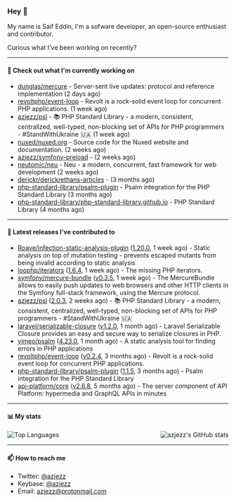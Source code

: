 ### Hey 👋

My name is Saif Eddin, I'm a sofware developer, an open-source enthusiast and contributor.

Curious what I've been working on recently?

---

#### 👷 Check out what I'm currently working on

- [dunglas/mercure](https://github.com/dunglas/mercure) - Server-sent live updates: protocol and reference implementation (2 days ago)
- [revoltphp/event-loop](https://github.com/revoltphp/event-loop) - Revolt is a rock-solid event loop for concurrent PHP applications. (1 week ago)
- [azjezz/psl](https://github.com/azjezz/psl) - 📚 PHP Standard Library - a modern, consistent, centralized, well-typed, non-blocking set of APIs for PHP programmers - #StandWithUkraine 🇺🇦 (1 week ago)
- [nuxed/nuxed.org](https://github.com/nuxed/nuxed.org) - Source code for the Nuxed website and documentation. (2 weeks ago)
- [azjezz/symfony-preload](https://github.com/azjezz/symfony-preload) -  (2 weeks ago)
- [neutomic/neu](https://github.com/neutomic/neu) - Neu - a modern, concurrent, fast framework for web development (2 weeks ago)
- [derickr/derickrethans-articles](https://github.com/derickr/derickrethans-articles) -  (3 months ago)
- [php-standard-library/psalm-plugin](https://github.com/php-standard-library/psalm-plugin) - Psalm integration for the PHP Standard Library (3 months ago)
- [php-standard-library/php-standard-library.github.io](https://github.com/php-standard-library/php-standard-library.github.io) - PHP Standard Library (4 months ago)

---

#### 🔭 Latest releases I've contributed to

- [Roave/infection-static-analysis-plugin](https://github.com/Roave/infection-static-analysis-plugin) ([1.20.0](https://github.com/Roave/infection-static-analysis-plugin/releases/tag/1.20.0), 1 week ago) - Static analysis on top of mutation testing - prevents escaped mutants from being invalid according to static analysis
- [loophp/iterators](https://github.com/loophp/iterators) ([1.6.4](https://github.com/loophp/iterators/releases/tag/1.6.4), 1 week ago) - The missing PHP iterators.
- [symfony/mercure-bundle](https://github.com/symfony/mercure-bundle) ([v0.3.5](https://github.com/symfony/mercure-bundle/releases/tag/v0.3.5), 1 week ago) - The MercureBundle allows to easily push updates to web browsers and other HTTP clients in the Symfony full-stack framework, using the Mercure protocol.
- [azjezz/psl](https://github.com/azjezz/psl) ([2.0.3](https://github.com/azjezz/psl/releases/tag/2.0.3), 2 weeks ago) - 📚 PHP Standard Library - a modern, consistent, centralized, well-typed, non-blocking set of APIs for PHP programmers - #StandWithUkraine 🇺🇦
- [laravel/serializable-closure](https://github.com/laravel/serializable-closure) ([v1.2.0](https://github.com/laravel/serializable-closure/releases/tag/v1.2.0), 1 month ago) - Laravel Serializable Closure provides an easy and secure way to serialize closures in PHP.
- [vimeo/psalm](https://github.com/vimeo/psalm) ([4.23.0](https://github.com/vimeo/psalm/releases/tag/4.23.0), 1 month ago) - A static analysis tool for finding errors in PHP applications
- [revoltphp/event-loop](https://github.com/revoltphp/event-loop) ([v0.2.4](https://github.com/revoltphp/event-loop/releases/tag/v0.2.4), 3 months ago) - Revolt is a rock-solid event loop for concurrent PHP applications.
- [php-standard-library/psalm-plugin](https://github.com/php-standard-library/psalm-plugin) ([1.1.5](https://github.com/php-standard-library/psalm-plugin/releases/tag/1.1.5), 3 months ago) - Psalm integration for the PHP Standard Library
- [api-platform/core](https://github.com/api-platform/core) ([v2.6.8](https://github.com/api-platform/core/releases/tag/v2.6.8), 5 months ago) - The server component of API Platform: hypermedia and GraphQL APIs in minutes

---

#### 📊 My stats

<img align="right" alt="azjezz's GitHub stats" src="https://github-readme-stats.vercel.app/api?username=azjezz&count_private=1&show_icons=true&" />

![Top Languages](https://github-readme-stats.vercel.app/api/top-langs/?username=azjezz)

---

#### 📫 How to reach me

- Twitter: [@azjezz](https://twitter.com/azjezz)
- Keybase: [@azjezz](https://keybase.io/azjezz)
- Email: [azjezz@protonmail.com](mailto://azjezz@protonmail.com)
